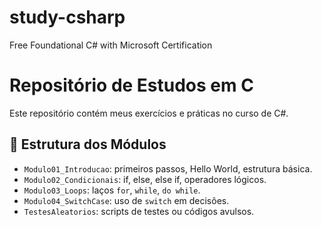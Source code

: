 # study-csharp
Free Foundational C# with Microsoft Certification
# Repositório de Estudos em C 

Este repositório contém meus exercícios e práticas no curso de C#.

## 📁 Estrutura dos Módulos

- `Modulo01_Introducao`: primeiros passos, Hello World, estrutura básica.
- `Modulo02_Condicionais`: if, else, else if, operadores lógicos.
- `Modulo03_Loops`: laços `for`, `while`, `do while`.
- `Modulo04_SwitchCase`: uso de `switch` em decisões.
- `TestesAleatorios`: scripts de testes ou códigos avulsos.

